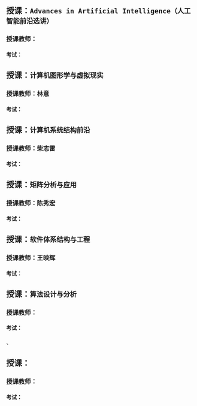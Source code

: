 ## 授课：` Advances in Artificial Intelligence（人工智能前沿选讲） `
### 授课教师：
#### 考试：

## 授课：` 计算机图形学与虚拟现实 `
### 授课教师：林意
#### 考试：


## 授课：` 计算机系统结构前沿 `
### 授课教师：柴志雷
#### 考试：

## 授课：` 矩阵分析与应用 `
### 授课教师：陈秀宏
#### 考试：

## 授课：` 软件体系结构与工程 `
### 授课教师：王映辉
#### 考试：

## 授课：` 算法设计与分析 `
### 授课教师：
#### 考试：
、

## 授课：`  `
### 授课教师：
#### 考试：
